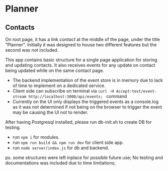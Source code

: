 # Planner

## Contacts
On root page, it has a link *contact* at the middle of the page, under the title "Planner".
Initially it was designed to house two different features but the second was not included.


This app contains basic structure for a single page application for storing and updating contacts.
It also receives events for any update on contact being updated while on the same contact page.
- The backend implementation of the event store is in memory due to lack of time to implement on a dedicated service.
- Client side can subscribe on terminal via `curl -H Accept:text/event-stream http://localhost:3000/api/events; ` command
- Currently on the UI only displays the triggered events as a console.log as it was not determined if not being on the browser to trigger the event may be causing the UI not to render.

After having Postgresql installed, please run db-init.sh to create DB for testing.
- run `npm i` for modules.
- run `npm run build && npm run dev` for client side app.
- run `node server/index.js` for db and backend.

ps. some structures were left inplace for possible future use;
No testing and documentations was included due to time limitations;